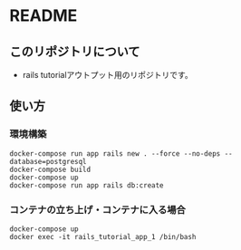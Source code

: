 # README
## このリポジトリについて
- rails tutorialアウトプット用のリポジトリです。

## 使い方
### 環境構築
```
docker-compose run app rails new . --force --no-deps --database=postgresql
docker-compose build
docker-compose up
docker-compose run app rails db:create
```

### コンテナの立ち上げ・コンテナに入る場合
```
docker-compose up
docker exec -it rails_tutorial_app_1 /bin/bash